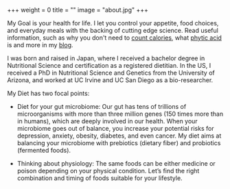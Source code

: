 +++
weight = 0
title = ""
image = "about.jpg"
+++

My Goal is your health for life. I let you control your appetite, food
choices, and everyday meals with the backing of cutting edge
science. Read useful information, such as why you don't need to
[count calories](http://blog.kayodiet.com/2016/05/23/calorie-counting-is-not-necessary/),
what
[phytic acid](http://blog.kayodiet.com/2016/05/23/phytic-acid---friend-and-foe-nutrient/)
is and more in my [blog](http://blog.kayodiet.com).

I was born and raised in Japan, where I received a bachelor degree in
Nutritional Science and certification as a registered dietitian. In
the US, I received a PhD in Nutritional Science and Genetics from the
University of Arizona, and worked at UC Irvine and UC San Diego as a
bio-researcher.

My Diet has two focal points:

* Diet for your gut microbiome: Our gut has tens of trillions of
  microorganisms with more than three million genes (150 times more
  than in humans), which are deeply involved in our health. When your
  microbiome goes out of balance, you increase your potential risks
  for depression, anxiety, obesity, diabetes, and even cancer. My diet
  aims at balancing your microbiome with prebiotics (dietary fiber)
  and probiotics (fermented foods).

* Thinking about physiology: The same foods can be either medicine or
  poison depending on your physical condition. Let’s find the right
  combination and timing of foods suitable for your lifestyle.


